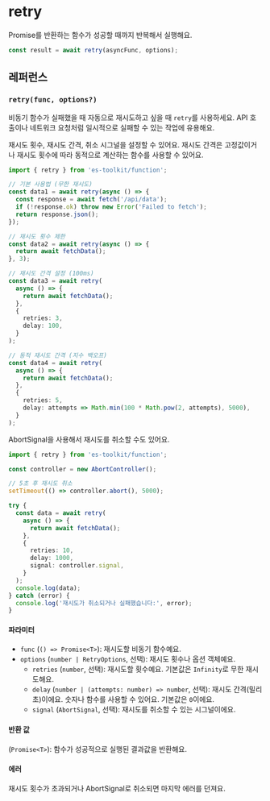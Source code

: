 # retry

Promise를 반환하는 함수가 성공할 때까지 반복해서 실행해요.

```typescript
const result = await retry(asyncFunc, options);
```

## 레퍼런스

### `retry(func, options?)`

비동기 함수가 실패했을 때 자동으로 재시도하고 싶을 때 `retry`를 사용하세요. API 호출이나 네트워크 요청처럼 일시적으로 실패할 수 있는 작업에 유용해요.

재시도 횟수, 재시도 간격, 취소 시그널을 설정할 수 있어요. 재시도 간격은 고정값이거나 재시도 횟수에 따라 동적으로 계산하는 함수를 사용할 수 있어요.

```typescript
import { retry } from 'es-toolkit/function';

// 기본 사용법 (무한 재시도)
const data1 = await retry(async () => {
  const response = await fetch('/api/data');
  if (!response.ok) throw new Error('Failed to fetch');
  return response.json();
});

// 재시도 횟수 제한
const data2 = await retry(async () => {
  return await fetchData();
}, 3);

// 재시도 간격 설정 (100ms)
const data3 = await retry(
  async () => {
    return await fetchData();
  },
  {
    retries: 3,
    delay: 100,
  }
);

// 동적 재시도 간격 (지수 백오프)
const data4 = await retry(
  async () => {
    return await fetchData();
  },
  {
    retries: 5,
    delay: attempts => Math.min(100 * Math.pow(2, attempts), 5000),
  }
);
```

AbortSignal을 사용해서 재시도를 취소할 수도 있어요.

```typescript
import { retry } from 'es-toolkit/function';

const controller = new AbortController();

// 5초 후 재시도 취소
setTimeout(() => controller.abort(), 5000);

try {
  const data = await retry(
    async () => {
      return await fetchData();
    },
    {
      retries: 10,
      delay: 1000,
      signal: controller.signal,
    }
  );
  console.log(data);
} catch (error) {
  console.log('재시도가 취소되거나 실패했습니다:', error);
}
```

#### 파라미터

- `func` (`() => Promise<T>`): 재시도할 비동기 함수예요.
- `options` (`number | RetryOptions`, 선택): 재시도 횟수나 옵션 객체예요.
  - `retries` (`number`, 선택): 재시도할 횟수예요. 기본값은 `Infinity`로 무한 재시도해요.
  - `delay` (`number | (attempts: number) => number`, 선택): 재시도 간격(밀리초)이에요. 숫자나 함수를 사용할 수 있어요. 기본값은 `0`이에요.
  - `signal` (`AbortSignal`, 선택): 재시도를 취소할 수 있는 시그널이에요.

#### 반환 값

(`Promise<T>`): 함수가 성공적으로 실행된 결과값을 반환해요.

#### 에러

재시도 횟수가 초과되거나 AbortSignal로 취소되면 마지막 에러를 던져요.

